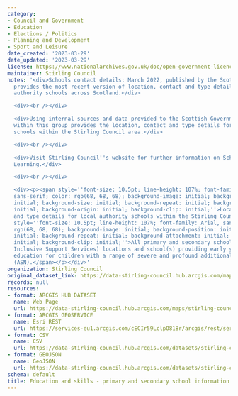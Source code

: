 ```yaml
---
category:
- Council and Government
- Education
- Elections / Politics
- Planning and Development
- Sport and Leisure
date_created: '2023-03-29'
date_updated: '2023-03-29'
license: https://www.nationalarchives.gov.uk/doc/open-government-licence/version/3/
maintainer: Stirling Council
notes: '<div>Schools contact details: March 2022, published by the Scottish Government,
  provides the most recent version of location, contact and type details for all local
  authority schools across Scotland.</div>

  <div><br /></div>

  <div>Using internal sources and data provided to the Scottish Government, the dataset
  within this group provides the location, contact and type details for local authority
  schools within the Stirling Council area.</div>

  <div><br /></div>

  <div>Visit Stirling Council''s website for further information on Schools &amp;
  Learning.</div>

  <div><br /></div>

  <div><p><span style=''font-size: 10.5pt; line-height: 107%; font-family: Arial,
  sans-serif; color: rgb(68, 68, 68); background-image: initial; background-position:
  initial; background-size: initial; background-repeat: initial; background-attachment:
  initial; background-origin: initial; background-clip: initial;''>Location, contact
  and type details for local authority schools within the Stirling Council area.</span></p>  <p><span
  style=''font-size: 10.5pt; line-height: 107%; font-family: Arial, sans-serif; color:
  rgb(68, 68, 68); background-image: initial; background-position: initial; background-size:
  initial; background-repeat: initial; background-attachment: initial; background-origin:
  initial; background-clip: initial;''>All primary and secondary schools, SISS (Stirling
  Inclusive Support Services) locations and school(s) providing early years and primary
  education for children with a range of severe and profound additional support needs
  (ASN).</span></p></div>'
organization: Stirling Council
original_dataset_link: https://data-stirling-council.hub.arcgis.com/maps/stirling-council::education-and-skills-primary-and-secondary-school-information
records: null
resources:
- format: ARCGIS HUB DATASET
  name: Web Page
  url: https://data-stirling-council.hub.arcgis.com/maps/stirling-council::education-and-skills-primary-and-secondary-school-information
- format: ARCGIS GEOSERVICE
  name: Esri REST
  url: https://services-eu1.arcgis.com/cECIr59LclpO818r/arcgis/rest/services/education%20and%20skills%20-%20primary%20and%20secondary%20school%20information/FeatureServer/0
- format: CSV
  name: CSV
  url: https://data-stirling-council.hub.arcgis.com/datasets/stirling-council::education-and-skills-primary-and-secondary-school-information.csv?where=1=1&outSR=%7B%22latestWkid%22%3A3857%2C%22wkid%22%3A102100%7D
- format: GEOJSON
  name: GeoJSON
  url: https://data-stirling-council.hub.arcgis.com/datasets/stirling-council::education-and-skills-primary-and-secondary-school-information.geojson?where=1=1&outSR=%7B%22latestWkid%22%3A3857%2C%22wkid%22%3A102100%7D
schema: default
title: Education and skills - primary and secondary school information
---
```

